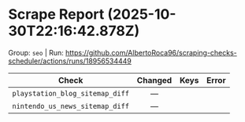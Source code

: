 # Scrape Report (2025-10-30T22:16:42.878Z)

Group: `seo`  |  Run: https://github.com/AlbertoRoca96/scraping-checks-scheduler/actions/runs/18956534449

| Check | Changed | Keys | Error |
|---|:---:|:--|:--|
| `playstation_blog_sitemap_diff` | — |  |  |
| `nintendo_us_news_sitemap_diff` | — |  |  |

